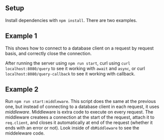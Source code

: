 ## Setup

Install dependencies with `npm install`. There are two examples.

## Example 1

This shows how to connect to a database client on a request by request basis, and correctly close the connection.

After running the server using `npm run start`, curl using `curl localhost:8080/query` to see it working with `await` and `async`, or curl `localhost:8080/query-callback` to see it working with callback.

## Example 2

Run `npm run start:middleware`. This script does the same at the previous one, but instead of connecting to a database client in each request, it uses _middleware_. Middleware is extra code to execute on every request. The middleware createes a connection at the start of the request, attach it to `req.client`, and closes it automatically at end of the request (whether it ends with an error or not). Look inside of `dbMiddleware` to see the middeleware code.
